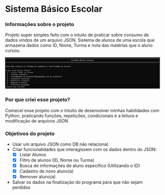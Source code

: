 # Sistema Básico Escolar

### Informações sobre o projeto

Projeto super simples feito com o intuito de praticar sobre consumo de dados vindos de um arquivo JSON. Sistema de alunos de uma escola que armazena dados como ID, Nome, Turma e nota das matérias que o aluno cursou.

![Print da "Interface" do programa no CMD](https://github.com/JSenun/Sistema-simples-escolar-Python/blob/master/imgs/Print_01.png)

### Por que criei esse projeto?

Comecei esse projeto com o intuito de desenvolver minhas habilidades com Python, praticando funções, repetições, condicionais e a leitura e modificação de arquivos JSON

### Objetivos do projeto

- Usar um arquivo JSON como DB não relacional 
- Criar funcionalidades que interagissem com os dados dentro do JSON:
  - [x] Listar Alunos
  - [x] Filtro de alunos (ID, Nome ou Turma)
  - [x] Busca de informações de aluno especifico (Utilizando o ID)
  - [x] Cadastro de novo aluno(a)
  - [x] Remover aluno(a)
- Salvar os dados na finalização do programa para que não sejam perdidos

